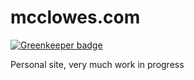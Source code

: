 # mcclowes.com

[![Greenkeeper badge](https://badges.greenkeeper.io/mcclowes/mcclowes.com.svg)](https://greenkeeper.io/)

Personal site, very much work in progress
